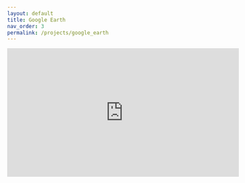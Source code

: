 ```yaml
---
layout: default
title: Google Earth
nav_order: 3
permalink: /projects/google_earth
---
```


<iframe width="540" height="300" src="https://earthengine.google.com/iframes/timelapse_player_embed.html#v=44.99729,59.79042,5.507,latLng&t=0.32&ps=50&bt=19840101&et=20181231&startDwell=0&endDwell=0" frameborder="0"></iframe>
